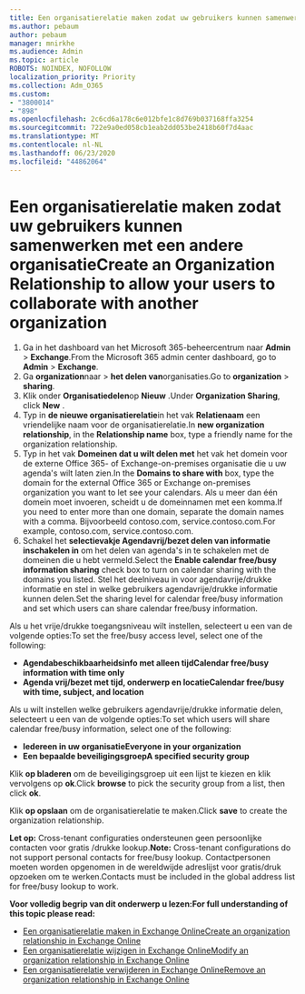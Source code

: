 ```yaml
---
title: Een organisatierelatie maken zodat uw gebruikers kunnen samenwerken met een andere organisatie
ms.author: pebaum
author: pebaum
manager: mnirkhe
ms.audience: Admin
ms.topic: article
ROBOTS: NOINDEX, NOFOLLOW
localization_priority: Priority
ms.collection: Adm_O365
ms.custom:
- "3800014"
- "898"
ms.openlocfilehash: 2c6cd6a178c6e012bfe1c8d769b037168ffa3254
ms.sourcegitcommit: 722e9a0ed058cb1eab2dd053be2418b60f7d4aac
ms.translationtype: MT
ms.contentlocale: nl-NL
ms.lasthandoff: 06/23/2020
ms.locfileid: "44862064"
---
```

# <a name="create-an-organization-relationship-to-allow-your-users-to-collaborate-with-another-organization"></a><span data-ttu-id="d1f30-102">Een organisatierelatie maken zodat uw gebruikers kunnen samenwerken met een andere organisatie</span><span class="sxs-lookup"><span data-stu-id="d1f30-102">Create an Organization Relationship to allow your users to collaborate with another organization</span></span>

1. <span data-ttu-id="d1f30-103">Ga in het dashboard van het Microsoft 365-beheercentrum naar **Admin**  >  **Exchange**.</span><span class="sxs-lookup"><span data-stu-id="d1f30-103">From the Microsoft 365 admin center dashboard, go to **Admin** > **Exchange**.</span></span>
2. <span data-ttu-id="d1f30-104">Ga **organization**naar  >  **het delen van**organisaties.</span><span class="sxs-lookup"><span data-stu-id="d1f30-104">Go to **organization** > **sharing**.</span></span>
3. <span data-ttu-id="d1f30-105">Klik onder **Organisatiedelen**op **Nieuw** .</span><span class="sxs-lookup"><span data-stu-id="d1f30-105">Under **Organization Sharing**, click **New** .</span></span>
4. <span data-ttu-id="d1f30-106">Typ in **de nieuwe organisatierelatie**in het vak **Relatienaam** een vriendelijke naam voor de organisatierelatie.</span><span class="sxs-lookup"><span data-stu-id="d1f30-106">In **new organization relationship**, in the **Relationship name** box, type a friendly name for the organization relationship.</span></span>
5. <span data-ttu-id="d1f30-107">Typ in het vak **Domeinen dat u wilt delen met** het vak het domein voor de externe Office 365- of Exchange-on-premises organisatie die u uw agenda's wilt laten zien.</span><span class="sxs-lookup"><span data-stu-id="d1f30-107">In the **Domains to share with** box, type the domain for the external Office 365 or Exchange on-premises organization you want to let see your calendars.</span></span> <span data-ttu-id="d1f30-108">Als u meer dan één domein moet invoeren, scheidt u de domeinnamen met een komma.</span><span class="sxs-lookup"><span data-stu-id="d1f30-108">If you need to enter more than one domain, separate the domain names with a comma.</span></span> <span data-ttu-id="d1f30-109">Bijvoorbeeld contoso.com, service.contoso.com.</span><span class="sxs-lookup"><span data-stu-id="d1f30-109">For example, contoso.com, service.contoso.com.</span></span>
6. <span data-ttu-id="d1f30-110">Schakel het **selectievakje Agendavrij/bezet delen van informatie inschakelen in** om het delen van agenda's in te schakelen met de domeinen die u hebt vermeld.</span><span class="sxs-lookup"><span data-stu-id="d1f30-110">Select the **Enable calendar free/busy information sharing** check box to turn on calendar sharing with the domains you listed.</span></span> <span data-ttu-id="d1f30-111">Stel het deelniveau in voor agendavrije/drukke informatie en stel in welke gebruikers agendavrije/drukke informatie kunnen delen.</span><span class="sxs-lookup"><span data-stu-id="d1f30-111">Set the sharing level for calendar free/busy information and set which users can share calendar free/busy information.</span></span>  

<span data-ttu-id="d1f30-112">Als u het vrije/drukke toegangsniveau wilt instellen, selecteert u een van de volgende opties:</span><span class="sxs-lookup"><span data-stu-id="d1f30-112">To set the free/busy access level, select one of the following:</span></span>

- <span data-ttu-id="d1f30-113">**Agendabeschikbaarheidsinfo met alleen tijd**</span><span class="sxs-lookup"><span data-stu-id="d1f30-113">**Calendar free/busy information with time only**</span></span>
- <span data-ttu-id="d1f30-114">**Agenda vrij/bezet met tijd, onderwerp en locatie**</span><span class="sxs-lookup"><span data-stu-id="d1f30-114">**Calendar free/busy with time, subject, and location**</span></span>  

 <span data-ttu-id="d1f30-115">Als u wilt instellen welke gebruikers agendavrije/drukke informatie delen, selecteert u een van de volgende opties:</span><span class="sxs-lookup"><span data-stu-id="d1f30-115">To set which users will share calendar free/busy information, select one of the following:</span></span>

- <span data-ttu-id="d1f30-116">**Iedereen in uw organisatie**</span><span class="sxs-lookup"><span data-stu-id="d1f30-116">**Everyone in your organization**</span></span>
- <span data-ttu-id="d1f30-117">**Een bepaalde beveiligingsgroep**</span><span class="sxs-lookup"><span data-stu-id="d1f30-117">**A specified security group**</span></span>  

<span data-ttu-id="d1f30-118">Klik **op bladeren** om de beveiligingsgroep uit een lijst te kiezen en klik vervolgens op **ok**.</span><span class="sxs-lookup"><span data-stu-id="d1f30-118">Click **browse** to pick the security group from a list, then click **ok**.</span></span>

<span data-ttu-id="d1f30-119">Klik **op opslaan** om de organisatierelatie te maken.</span><span class="sxs-lookup"><span data-stu-id="d1f30-119">Click **save** to create the organization relationship.</span></span>  

<span data-ttu-id="d1f30-120">**Let op:** Cross-tenant configuraties ondersteunen geen persoonlijke contacten voor gratis /drukke lookup.</span><span class="sxs-lookup"><span data-stu-id="d1f30-120">**Note:** Cross-tenant configurations do not support personal contacts for free/busy lookup.</span></span> <span data-ttu-id="d1f30-121">Contactpersonen moeten worden opgenomen in de wereldwijde adreslijst voor gratis/druk opzoeken om te werken.</span><span class="sxs-lookup"><span data-stu-id="d1f30-121">Contacts must be included in the global address list for free/busy lookup to work.</span></span>

<span data-ttu-id="d1f30-122">**Voor volledig begrip van dit onderwerp u lezen:**</span><span class="sxs-lookup"><span data-stu-id="d1f30-122">**For full understanding of this topic please read:**</span></span>

- [<span data-ttu-id="d1f30-123">Een organisatierelatie maken in Exchange Online</span><span class="sxs-lookup"><span data-stu-id="d1f30-123">Create an organization relationship in Exchange Online</span></span>](https://docs.microsoft.com/exchange/sharing/organization-relationships/create-an-organization-relationship)
- [<span data-ttu-id="d1f30-124">Een organisatierelatie wijzigen in Exchange Online</span><span class="sxs-lookup"><span data-stu-id="d1f30-124">Modify an organization relationship in Exchange Online</span></span>](https://docs.microsoft.com/exchange/sharing/organization-relationships/modify-an-organization-relationship)
- [<span data-ttu-id="d1f30-125">Een organisatierelatie verwijderen in Exchange Online</span><span class="sxs-lookup"><span data-stu-id="d1f30-125">Remove an organization relationship in Exchange Online</span></span>](https://docs.microsoft.com/exchange/sharing/organization-relationships/remove-an-organization-relationship)

